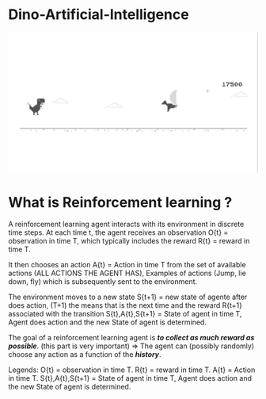 # Dino-Artificial-Intelligence
  ![alt text](https://github.com/lucasstonehc/Dino-Artificial-Intelligence/blob/master/maxresdefault.jpg)


# What is Reinforcement learning ?

  A reinforcement learning agent interacts with its environment in discrete time steps. At each time t, the agent receives an observation O{t} = observation in time T, which typically includes the reward R{t} = reward in time T.
  
  It then chooses an action  A{t} =  Action in time T from the set of available actions (ALL ACTIONS THE AGENT HAS), Examples of actions (Jump, lie down, fly) which is subsequently sent to the environment. 
  
  The environment moves to a new state S{t+1} =  new state of agente after does action, (T+1) the means that is the next time and the reward  R{t+1} associated with the transition S{t},A{t},S{t+1} = State of agent in time T, Agent does action and the new State of agent is determined.
  
  The goal of a reinforcement learning agent is ***to collect as much reward as possible***. (this part is very important) => The agent can (possibly randomly) choose any action as a function of the ***history***.
  
  Legends:
    O{t} = observation in time T.
    R{t} = reward in time T.
    A{t} =  Action in time T.
    S{t},A{t},S{t+1} = State of agent in time T, Agent does action and the new State of agent is determined.
